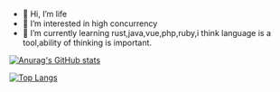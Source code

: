 - 👋 Hi, I’m life
- 👀 I’m interested in high concurrency
- 🌱 I’m currently learning rust,java,vue,php,ruby,i think language is a tool,ability of thinking is important.

[![Anurag's GitHub stats](https://github-readme-stats.vercel.app/api?username=lifejwang11)](https://github.com/anuraghazra/github-readme-stats)
<!---
lifejwang11/lifejwang11 is a ✨ special ✨ repository because its `README.md` (this file) appears on your GitHub profile.
You can click the Preview link to take a look at your changes.
--->
[![Top Langs](https://github-readme-stats.vercel.app/api/top-langs/?username=lifejwang11&layout=compact)](https://github.com/anuraghazra/github-readme-stats)
